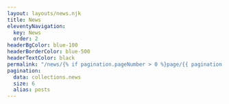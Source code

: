 ```yaml
---
layout: layouts/news.njk
title: News
eleventyNavigation:
  key: News
  order: 2
headerBgColor: blue-100
headerBorderColor: blue-500
headerTextColor: black
permalink: "/news/{% if pagination.pageNumber > 0 %}page/{{ pagination.pageNumber + 1 }}/{% endif %}"
pagination:
  data: collections.news
  size: 6
  alias: posts
---
```

